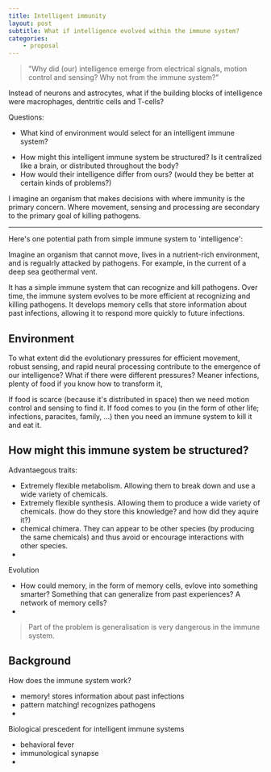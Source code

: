 ```yaml
---
title: Intelligent immunity
layout: post
subtitle: What if intelligence evolved within the immune system?
categories:
    - proposal
---
```


> "Why did (our) intelligence emerge from electrical signals, motion control and sensing? Why not from the immune system?"

Instead of neurons and astrocytes, what if the building blocks of intelligence were macrophages, dentritic cells and T-cells?

Questions:

- What kind of environment would select for an intelligent immune system?
<!-- - What does 'intelligence' look like in an immune system? -->
- How might this intelligent immune system be structured? Is it centralized like a brain, or distributed throughout the body?
- How would their intelligence differ from ours? (would they be better at certain kinds of problems?)
<!-- - What would their values be? (would they be more or less altruistic?) -->

I imagine an organism that makes decisions with where immunity is the primary concern. Where movement, sensing and processing are secondary to the primary goal of killing pathogens.


***

Here's one potential path from simple immune system to 'intelligence':

Imagine an organism that cannot move, lives in a nutrient-rich environment, and is regualrly attacked by pathogens. For example, in the current of a deep sea geothermal vent.


It has a simple immune system that can recognize and kill pathogens. Over time, the immune system evolves to be more efficient at recognizing and killing pathogens. It develops memory cells that store information about past infections, allowing it to respond more quickly to future infections.


<!-- how could reproduction work?

- budding
- spores

 -->

## Environment

To what extent did the evolutionary pressures for efficient movement, robust sensing, and rapid neural processing contribute to the emergence of our intelligence?
What if there were different pressures? Meaner infections, plenty of food if you know how to transform it, 

<!-- this is like mechanism design?
which env incentivises which genes / traits? -->

If food is scarce (because it's distributed in space) then we need motion control and sensing to find it.
If food comes to you (in the form of other life; infections, paracites, family, ...) then you need an immune system to kill it and eat it.

## How might this immune system be structured?

<!-- Want a path from simple immune system to 'intelligence' -->

Advantaegous traits:
- Extremely flexible metabolism. Allowing them to break down and use a wide variety of chemicals.
- Extremely flexible synthesis. Allowing them to produce a wide variety of chemicals. (how do they store this knowledge? and how did they aquire it?)
- chemical chimera. They can appear to be other species (by producing the same chemicals) and thus avoid or encourage interactions with other species.
- 

Evolution
- How could memory, in the form of memory cells, evlove into something smarter? Something that can generalize from past experiences? A network of memory cells?
-  

> Part of the problem is generalisation is very dangerous in the immune system.



<!-- ## Differences from our intelligence

Are the planning problems they solve different from ours?

- planning a synthesis pathway vs planning a route through space

Are the memory problems they solve different from ours?

- remembering a synthesis pathway vs remembering a route through space -->

## Background

How does the immune system work?
- memory! stores information about past infections
- pattern matching! recognizes pathogens
- 

Biological prescedent for intelligent immune systems

- behavioral fever
- immunological synapse
- 
